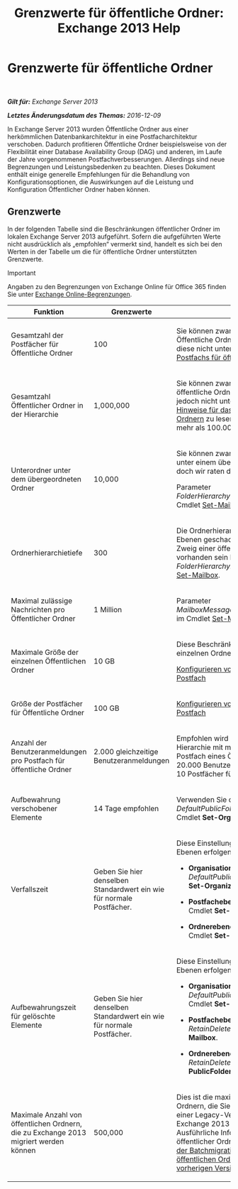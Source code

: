 ﻿---
title: 'Grenzwerte für öffentliche Ordner: Exchange 2013 Help'
TOCTitle: Grenzwerte für öffentliche Ordner
ms:assetid: 709b075e-9584-484b-bcaa-e781c26497b4
ms:mtpsurl: https://technet.microsoft.com/de-de/library/Dn594582(v=EXCHG.150)
ms:contentKeyID: 61170901
ms.date: 04/24/2018
mtps_version: v=EXCHG.150
ms.translationtype: HT
---

# Grenzwerte für öffentliche Ordner

 

_**Gilt für:** Exchange Server 2013_

_**Letztes Änderungsdatum des Themas:** 2016-12-09_

In Exchange Server 2013 wurden Öffentliche Ordner aus einer herkömmlichen Datenbankarchitektur in eine Postfacharchitektur verschoben. Dadurch profitieren Öffentliche Ordner beispielsweise von der Flexibilität einer Database Availability Group (DAG) und anderen, im Laufe der Jahre vorgenommenen Postfachverbesserungen. Allerdings sind neue Begrenzungen und Leistungsbedenken zu beachten. Dieses Dokument enthält einige generelle Empfehlungen für die Behandlung von Konfigurationsoptionen, die Auswirkungen auf die Leistung und Konfiguration Öffentlicher Ordner haben können.

## Grenzwerte

In der folgenden Tabelle sind die Beschränkungen öffentlicher Ordner im lokalen Exchange Server 2013 aufgeführt. Sofern die aufgeführten Werte nicht ausdrücklich als „empfohlen“ vermerkt sind, handelt es sich bei den Werten in der Tabelle um die für öffentliche Ordner unterstützten Grenzwerte.


> [!IMPORTANT]
> Angaben zu den Begrenzungen von Exchange&nbsp;Online für Office&nbsp;365 finden Sie unter <A href="https://go.microsoft.com/fwlink/?linkid=391188">Exchange Online-Begrenzungen</A>.




<table>
<colgroup>
<col style="width: 33%" />
<col style="width: 33%" />
<col style="width: 33%" />
</colgroup>
<thead>
<tr class="header">
<th>Funktion</th>
<th>Grenzwerte</th>
<th>Hinweise</th>
</tr>
</thead>
<tbody>
<tr class="odd">
<td><p>Gesamtzahl der Postfächer für Öffentliche Ordner</p></td>
<td><p>100</p></td>
<td><p>Sie können zwar mehr als 100 Postfächer für Öffentliche Ordner anlegen, allerdings werden diese nicht unterstützt. <a href="https://docs.microsoft.com/de-de/exchange/collaboration-exo/public-folders/create-public-folder-mailbox">Erstellen eines Postfachs für öffentliche Ordner</a></p></td>
</tr>
<tr class="even">
<td><p>Gesamtzahl Öffentlicher Ordner in der Hierarchie</p></td>
<td><p>1,000,000</p></td>
<td><p>Sie können zwar mehr als 1.000.000 öffentliche Ordner erstellen, diese werden jedoch nicht unterstützt. Es empfiehlt sich, <a href="considerations-when-deploying-public-folders-exchange-2013-help.md">Hinweise für das Bereitstellen von öffentlichen Ordnern</a> zu lesen, wenn eine Bereitstellung mehr als 100.000 öffentliche Ordner aufweist.</p></td>
</tr>
<tr class="odd">
<td><p>Unterordner unter dem übergeordneten Ordner</p></td>
<td><p>10,000</p></td>
<td><p>Sie können zwar mehr als 1.000 Unterordner unter einem übergeordneten Ordner erstellen, doch wir raten davon ab.</p>
<p>Parameter <em>FolderHierarchyChildrenCountReceiveQuota</em> im Cmdlet <a href="https://technet.microsoft.com/de-de/library/bb123981(v=exchg.150)">Set-Mailbox</a>.</p></td>
</tr>
<tr class="even">
<td><p>Ordnerhierarchietiefe</p></td>
<td><p>300</p></td>
<td><p>Die Ordnerhierarchietiefe ist die Anzahl der Ebenen geschachtelter Ordner, die in einem Zweig einer öffentlichen Ordnerstruktur vorhanden sein können. Parameter <em>FolderHierarchyDepthRecieveQuota</em> im Cmdlet <a href="https://technet.microsoft.com/de-de/library/bb123981(v=exchg.150)">Set-Mailbox</a>.</p></td>
</tr>
<tr class="odd">
<td><p>Maximal zulässige Nachrichten pro Öffentlicher Ordner</p></td>
<td><p>1 Million</p></td>
<td><p>Parameter <em>MailboxMessagesPerFolderCountRecieveQuota</em> im Cmdlet <a href="https://technet.microsoft.com/de-de/library/bb123981(v=exchg.150)">Set-Mailbox</a>.</p></td>
</tr>
<tr class="even">
<td><p>Maximale Größe der einzelnen Öffentlichen Ordner</p></td>
<td><p>10 GB</p></td>
<td><p>Diese Beschränkung schließt Unterordner eines einzelnen Ordners nicht mit ein.</p>
<p><a href="configure-storage-quotas-for-a-mailbox-exchange-2013-help.md">Konfigurieren von Speicherkontingenten für ein Postfach</a></p></td>
</tr>
<tr class="odd">
<td><p>Größe der Postfächer für Öffentliche Ordner</p></td>
<td><p>100 GB</p></td>
<td><p><a href="configure-storage-quotas-for-a-mailbox-exchange-2013-help.md">Konfigurieren von Speicherkontingenten für ein Postfach</a></p></td>
</tr>
<tr class="even">
<td><p>Anzahl der Benutzeranmeldungen pro Postfach für öffentliche Ordner</p></td>
<td><p>2.000 gleichzeitige Benutzeranmeldungen</p></td>
<td><p>Empfohlen wird die Konfiguration einer Hierarchie mit maximal 2.000 Benutzern pro Postfach eines Öffentlichen Ordners. Für 20.000 Benutzer brauchen Sie beispielsweise 10 Postfächer für Öffentliche Ordner.</p></td>
</tr>
<tr class="odd">
<td><p>Aufbewahrung verschobener Elemente</p></td>
<td><p>14 Tage empfohlen</p></td>
<td><p>Verwenden Sie den Parameter <em>DefaultPublicFolderMovedItemRetention</em> im Cmdlet <strong>Set-OrganizationConfig</strong>.</p></td>
</tr>
<tr class="even">
<td><p>Verfallszeit</p></td>
<td><p>Geben Sie hier denselben Standardwert ein wie für normale Postfächer.</p></td>
<td><p>Diese Einstellungen können auf den folgenden Ebenen erfolgen:</p>
<ul>
<li><p><strong>Organisationsebene:</strong> Parameter <em>DefaultPublicFolderAgeLimit</em> im Cmdlet <strong>Set-OrganizationConfig</strong>.</p></li>
<li><p><strong>Postfachebene:</strong> Parameter <em>AgeLimit</em> im Cmdlet <strong>Set-Mailbox</strong>.</p></li>
<li><p><strong>Ordnerebene:</strong> Parameter <em>AgeLimit</em> im Cmdlet <strong>Set-PublicFolder</strong>.</p></li>
</ul>
<p></p></td>
</tr>
<tr class="odd">
<td><p>Aufbewahrungszeit für gelöschte Elemente</p></td>
<td><p>Geben Sie hier denselben Standardwert ein wie für normale Postfächer.</p></td>
<td><p>Diese Einstellungen können auf den folgenden Ebenen erfolgen:</p>
<ul>
<li><p><strong>Organisationsebene:Parameter</strong> <em>DefaultPublicFolderMovedItemRetention</em> im Cmdlet <strong>Set-OrganizationConfig</strong>.</p></li>
<li><p><strong>Postfachebene:</strong> Parameter <em>RetainDeletedItemsFor</em> im Cmdlet <strong>Set-Mailbox</strong>.</p></li>
<li><p><strong>Ordnerebene:</strong> Parameter <em>RetainDeleteItemsFor</em> im Cmdlet <strong>Set-PublicFolder</strong>.</p></li>
</ul></td>
</tr>
<tr class="even">
<td><p>Maximale Anzahl von öffentlichen Ordnern, die zu Exchange 2013 migriert werden können</p></td>
<td><p>500,000</p></td>
<td><p>Dies ist die maximale Anzahl von öffentlichen Ordnern, die Sie in einer einzigen Migration von einer Legacy-Version von Exchange zu Exchange 2013 verschieben können. Ausführliche Informationen zur Migration öffentlicher Ordner finden Sie unter <a href="use-batch-migration-to-migrate-public-folders-to-exchange-2013-from-previous-versions-exchange-2013-help.md">Verwenden der Batchmigration zum Migrieren von öffentlichen Ordnern zu Exchange 2013 aus vorherigen Versionen</a>.</p></td>
</tr>
</tbody>
</table>

